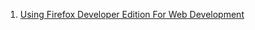 1. [Using Firefox Developer Edition For Web Development](https://code.tutsplus.com/tutorials/using-firefox-developer-edition-for-web-development--cms-23793)
